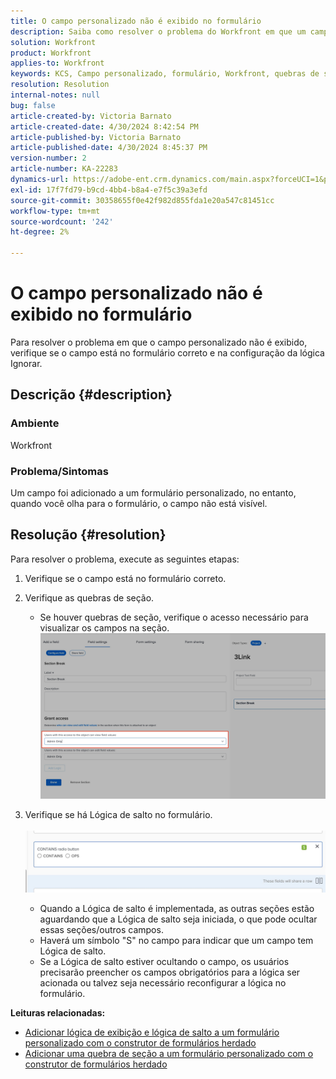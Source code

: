 ```yaml
---
title: O campo personalizado não é exibido no formulário
description: Saiba como resolver o problema do Workfront em que um campo foi adicionado a um formulário personalizado, mas não é exibido.
solution: Workfront
product: Workfront
applies-to: Workfront
keywords: KCS, Campo personalizado, formulário, Workfront, quebras de seção, construtor de formulários, lógica de salto
resolution: Resolution
internal-notes: null
bug: false
article-created-by: Victoria Barnato
article-created-date: 4/30/2024 8:42:54 PM
article-published-by: Victoria Barnato
article-published-date: 4/30/2024 8:45:37 PM
version-number: 2
article-number: KA-22283
dynamics-url: https://adobe-ent.crm.dynamics.com/main.aspx?forceUCI=1&pagetype=entityrecord&etn=knowledgearticle&id=bbd17c36-3207-ef11-9f8a-6045bd0a08d9
exl-id: 17f7fd79-b9cd-4bb4-b8a4-e7f5c39a3efd
source-git-commit: 30358655f0e42f982d855fda1e20a547c81451cc
workflow-type: tm+mt
source-wordcount: '242'
ht-degree: 2%

---
```


# O campo personalizado não é exibido no formulário


Para resolver o problema em que o campo personalizado não é exibido, verifique se o campo está no formulário correto e na configuração da lógica Ignorar.

## Descrição {#description}


### <b>Ambiente</b>

Workfront

### <b>Problema/Sintomas</b>

Um campo foi adicionado a um formulário personalizado, no entanto, quando você olha para o formulário, o campo não está visível.


## Resolução {#resolution}


Para resolver o problema, execute as seguintes etapas:

1. Verifique se o campo está no formulário correto.
2. Verifique as quebras de seção.

   - Se houver quebras de seção, verifique o acesso necessário para visualizar os campos na seção.                     ![](assets/f585c275-ad15-ee11-8f6e-6045bd006793.png)
3. Verifique se há Lógica de salto no formulário.                                                                                                                                               ![](assets/6067dbce-ad15-ee11-8f6e-6045bd006793.png)
   - Quando a Lógica de salto é implementada, as outras seções estão aguardando que a Lógica de salto seja iniciada, o que pode ocultar essas seções/outros campos.
   - Haverá um símbolo &quot;S&quot; no campo para indicar que um campo tem Lógica de salto.
   - Se a Lógica de salto estiver ocultando o campo, os usuários precisarão preencher os campos obrigatórios para a lógica ser acionada ou talvez seja necessário reconfigurar a lógica no formulário.


<b>Leituras relacionadas:</b>

- [Adicionar lógica de exibição e lógica de salto a um formulário personalizado com o construtor de formulários herdado](https://experienceleague.adobe.com/docs/workfront/using/administration-and-setup/customize/custom-forms/custom-form-builder/use-the-custom-form-builder/display-or-skip-logic-custom-form.html)
- [Adicionar uma quebra de seção a um formulário personalizado com o construtor de formulários herdado](https://experienceleague.adobe.com/docs/workfront/using/administration-and-setup/customize/custom-forms/custom-form-builder/use-the-custom-form-builder/add-a-section-break-to-a-custom-form.htm)
